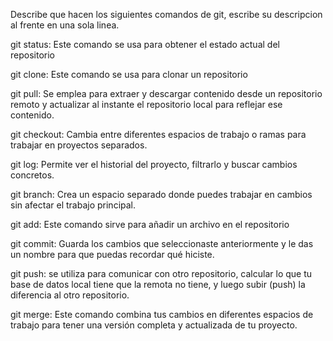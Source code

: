 Describe que hacen los siguientes comandos de git, escribe su descripcion al frente en una sola linea.

git status: Este comando se usa para obtener el estado actual del repositorio

git clone: Este comando se usa para clonar un repositorio

git pull: Se emplea para extraer y descargar contenido desde un repositorio remoto y actualizar al instante el repositorio local para reflejar ese contenido. 

git checkout: Cambia entre diferentes espacios de trabajo o ramas para trabajar en proyectos separados.

git log: Permite ver el historial del proyecto, filtrarlo y buscar cambios concretos.

git branch: Crea un espacio separado donde puedes trabajar en cambios sin afectar el trabajo principal.

git add: Este comando sirve para añadir un archivo en el repositorio

git commit: Guarda los cambios que seleccionaste anteriormente y le das un nombre para que puedas recordar qué hiciste.

git push: se utiliza para comunicar con otro repositorio, calcular lo que tu base de datos local tiene que la remota no tiene, y luego subir (push) la diferencia al otro repositorio.

git merge: Este comando combina tus cambios en diferentes espacios de trabajo para tener una versión completa y actualizada de tu proyecto.
